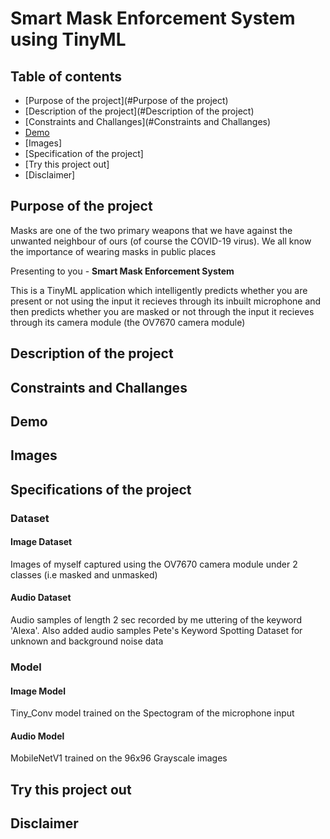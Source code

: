 # Smart Mask Enforcement System using TinyML

## Table of contents
* [Purpose of the project](#Purpose of the project)
* [Description of the project](#Description of the project)
* [Constraints and Challanges](#Constraints and Challanges)
* [Demo](#Demo)
* [Images]
* [Specification of the project]
* [Try this project out]
* [Disclaimer]

## Purpose of the project

Masks are one of the two primary weapons that we have against the unwanted neighbour of ours (of course the COVID-19 virus). We all know the importance of wearing masks in public places <br>

Presenting to you - **Smart Mask Enforcement System** <br>

This is a TinyML application which intelligently predicts whether you are present or not using the input it recieves through its inbuilt microphone and then predicts whether you are masked or not through the input it recieves through its camera module (the OV7670 camera module) <br>

## Description of the project

## Constraints and Challanges

## Demo

## Images

## Specifications of the project

### Dataset
#### Image Dataset
Images of myself captured using the OV7670 camera module under 2 classes (i.e masked and unmasked)
#### Audio Dataset
Audio samples of length 2 sec recorded by me uttering of the keyword 'Alexa'. Also added audio samples Pete's Keyword Spotting Dataset for unknown and background noise data
### Model
#### Image Model
Tiny_Conv model trained on the Spectogram of the microphone input
#### Audio Model
MobileNetV1 trained on the 96x96 Grayscale images

## Try this project out

## Disclaimer
